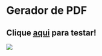 # Gerador de PDF
## Clique [aqui](https://vitormenoli.github.io/projetos-reactjs/11_Gerador_PDF/) para testar!

<img src="https://imgur.com/7lhdRyV.png">